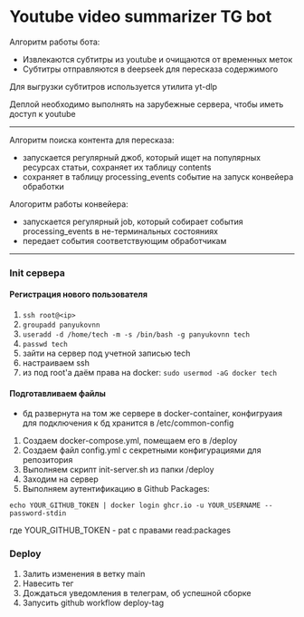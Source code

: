 
# Youtube video summarizer TG bot

Алгоритм работы бота:
- Извлекаются субтитры из youtube и очищаются от временных меток
- Субтитры отправляются в deepseek для пересказа содержимого

Для выгрузки субтитров используется утилита yt-dlp

Деплой необходимо выполнять на зарубежные сервера, чтобы иметь доступ к youtube

---

Алгоритм поиска контента для пересказа:
- запускается регулярный джоб, который ищет на популярных ресурсах статьи, сохраняет их таблицу contents
- сохраняет в таблицу processing_events событие на запуск конвейера обработки

Алогоритм работы конвейера:
- запускается регулярный job, который собирает события processing_events в не-терминальных состояниях
- передает события соответствующим обработчикам

---

### Init сервера

#### Регистрация нового пользователя

1. `ssh root@<ip>`
2. `groupadd panyukovnn`
3. `useradd -d /home/tech -m -s /bin/bash -g panyukovnn tech`
4. `passwd tech`
5. зайти на сервер под учетной записью tech
6. настраиваем ssh
7. из под root'а даём права на docker: `sudo usermod -aG docker tech`

#### Подготавливаем файлы

- бд развернута на том же сервере в docker-container, конфигруаия для подключения к бд хранится в /etc/common-config

1. Создаем docker-compose.yml, помещаем его в /deploy
2. Создаем файл config.yml с секретными конфигурациями для репозитория
3. Выполняем скрипт init-server.sh из папки /deploy 
4. Заходим на сервер 
5. Выполняем аутентификацию в Github Packages:

`echo YOUR_GITHUB_TOKEN | docker login ghcr.io -u YOUR_USERNAME --password-stdin`

где YOUR_GITHUB_TOKEN - pat с правами read:packages

### Deploy

1. Залить изменения в ветку main
2. Навесить тег
3. Дождаться уведомления в телеграм, об успешной сборке 
4. Запусить github workflow deploy-tag
